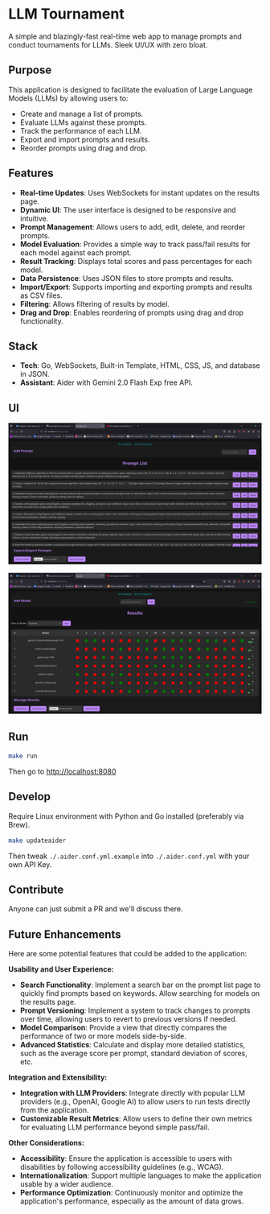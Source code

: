 # LLM Tournament

A simple and blazingly-fast real-time web app to manage prompts and conduct tournaments for LLMs. Sleek UI/UX with zero bloat.

## Purpose

This application is designed to facilitate the evaluation of Large Language Models (LLMs) by allowing users to:

- Create and manage a list of prompts.
- Evaluate LLMs against these prompts.
- Track the performance of each LLM.
- Export and import prompts and results.
- Reorder prompts using drag and drop.

## Features

- **Real-time Updates**: Uses WebSockets for instant updates on the results page.
- **Dynamic UI**: The user interface is designed to be responsive and intuitive.
- **Prompt Management**: Allows users to add, edit, delete, and reorder prompts.
- **Model Evaluation**: Provides a simple way to track pass/fail results for each model against each prompt.
- **Result Tracking**: Displays total scores and pass percentages for each model.
- **Data Persistence**: Uses JSON files to store prompts and results.
- **Import/Export**: Supports importing and exporting prompts and results as CSV files.
- **Filtering**: Allows filtering of results by model.
- **Drag and Drop**: Enables reordering of prompts using drag and drop functionality.

## Stack

- **Tech**: Go, WebSockets, Built-in Template, HTML, CSS, JS, and database in JSON.
- **Assistant**: Aider with Gemini 2.0 Flash Exp free API.

## UI

![prompt-manager-page](./assets/ui-prompt-manager.png)

![result-page](./assets/ui-result-page.png)

## Run

```bash
make run
```

Then go to <http://localhost:8080>

## Develop

Require Linux environment with Python and Go installed (preferably via Brew).

```bash
make updateaider
```

Then tweak `./.aider.conf.yml.example` into `./.aider.conf.yml` with your own API Key.

## Contribute

Anyone can just submit a PR and we'll discuss there.

## Future Enhancements

Here are some potential features that could be added to the application:

**Usability and User Experience:**

- **Search Functionality**: Implement a search bar on the prompt list page to quickly find prompts based on keywords. Allow searching for models on the results page.
- **Prompt Versioning**: Implement a system to track changes to prompts over time, allowing users to revert to previous versions if needed.
- **Model Comparison**: Provide a view that directly compares the performance of two or more models side-by-side.
- **Advanced Statistics**: Calculate and display more detailed statistics, such as the average score per prompt, standard deviation of scores, etc.

**Integration and Extensibility:**

- **Integration with LLM Providers**: Integrate directly with popular LLM providers (e.g., OpenAI, Google AI) to allow users to run tests directly from the application.
- **Customizable Result Metrics**: Allow users to define their own metrics for evaluating LLM performance beyond simple pass/fail.

**Other Considerations:**

- **Accessibility**: Ensure the application is accessible to users with disabilities by following accessibility guidelines (e.g., WCAG).
- **Internationalization**: Support multiple languages to make the application usable by a wider audience.
- **Performance Optimization**: Continuously monitor and optimize the application's performance, especially as the amount of data grows.
